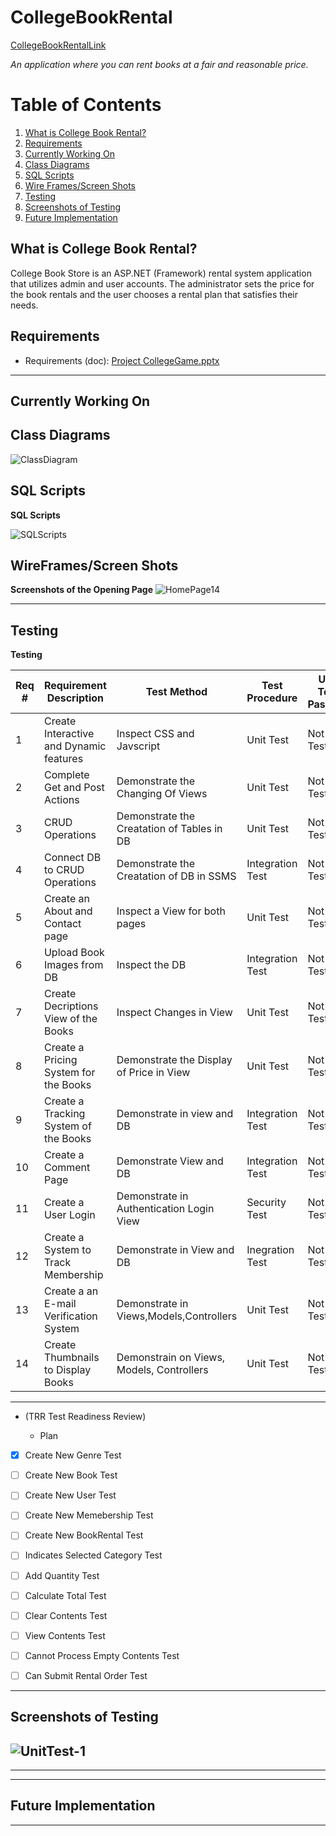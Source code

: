 # CollegeBookRental
[CollegeBookRentalLink](https://collegebookrentaldonnyves.azurewebsites.net/)


*An application where you can rent books at a fair and reasonable price.* 

<a name="toc"></a>
# Table of Contents
1. [What is College Book Rental?](#introduction)
2. [Requirements](#requirements)
3. [Currently Working On](#working)
4. [Class Diagrams](#diagrams)
5. [SQL Scripts](#scripts)
6. [Wire Frames/Screen Shots](#wireframes)
7. [Testing](#testing)
8. [Screenshots of Testing](#testshots)
9. [Future Implementation](#future)




<a name="introduction"></a>
## What is College Book Rental? 

College Book Store is an ASP.NET (Framework) rental system application that utilizes admin and user accounts.  The administrator sets the price for the book rentals and the user chooses a rental plan that satisfies their needs.  




<a name="requirements"></a>
## Requirements  
	
  - Requirements (doc): [Project CollegeGame.pptx](https://github.com/donnyves/CollegeBookRental/files/3076989/Project.CollegeGame.pptx)
---



  
  <a name="working"></a>
## Currently Working On
  
  
<a name="diagrams"></a>
## Class Diagrams 


![ClassDiagram](https://user-images.githubusercontent.com/40510674/56258172-7fa4cd80-6083-11e9-823a-efb39b5d8382.PNG)



<a name="scripts"></a>
## SQL Scripts
**SQL Scripts**

![SQLScripts](https://user-images.githubusercontent.com/40510674/56181491-920b0280-5fc2-11e9-9a1c-b19e427bbb0b.PNG)

  <a name="wireframes"></a>
## WireFrames/Screen Shots
**Screenshots of the Opening Page**
![HomePage14](https://user-images.githubusercontent.com/40510674/56264883-bb985c80-609c-11e9-89fb-8eaacea67e3f.PNG)

--- 

<a name="testing"></a>
## Testing
**Testing**


|Req #|Requirement Description|Test Method| Test Procedure|Unit Test Passed?|Time Stamp|
| ------------- |-------------| -----| --------|------|-----|
|1|Create Interactive and Dynamic features  |Inspect CSS and Javscript  |Unit Test |Not Tested|27APR2019|
|2|Complete Get and Post Actions  |Demonstrate the Changing Of Views|Unit Test|Not Tested|27APR2019|
|3|CRUD Operations|Demonstrate the Creatation of Tables in DB|Unit Test |Not Tested|27APR2019  |
|4|Connect DB to CRUD Operations|Demonstrate the Creatation of DB in SSMS|Integration Test|Not Tested| 27APR2019  |
|5|Create an About and Contact page|Inspect a View for both pages|Unit Test|Not Tested|27APR2019|
|6|Upload Book Images from DB|Inspect the DB |Integration Test|Not Tested|27APR2019|
|7|Create Decriptions View of the Books|Inspect Changes in View |Unit Test|Not Tested| 27APR2019 |
|8|Create a Pricing System for the Books|Demonstrate the Display of Price in View|Unit Test|Not Tested|27APR2019  |
|9|Create a Tracking System of the Books|Demonstrate in view and DB|Integration Test|Not Tested|27APR2019  |
|10|Create a Comment Page|Demonstrate View and DB|Integration Test|Not Tested|27APR2019  |
|11|Create a User Login |Demonstrate in Authentication Login View |Security Test|Not Tested| 27APR2019 |
|12|Create a System to Track Membership  |Demonstrate in View and DB   |Inegration Test|Not Tested| 27APR2019|
|13|Create a an E-mail Verification System |Demonstrate in Views,Models,Controllers |Unit Test|Not Tested|27APR2019  |
|14|Create Thumbnails to Display Books|Demonstrain on Views, Models, Controllers|Unit Test|Not Tested|12MAY2019|


  
---

- (TRR  Test Readiness Review)

	- Plan
- [x] Create New Genre Test
- [ ] Create New Book Test
- [ ] Create New User Test
- [ ] Create New Memebership Test
- [ ] Create New BookRental Test
- [ ] Indicates Selected Category Test
- [ ] Add Quantity Test
- [ ] Calculate Total Test
- [ ] Clear Contents Test
- [ ] View Contents Test
- [ ] Cannot Process Empty Contents Test
- [ ] Can Submit Rental Order Test


---
<a name="testshots"></a>
## Screenshots of Testing
  ![UnitTest-1](https://user-images.githubusercontent.com/40510674/56087261-09eaf880-5e1c-11e9-8e34-7d2a8d43a277.PNG)
---





---




---





<a name="future"></a>
## Future Implementation 













---

